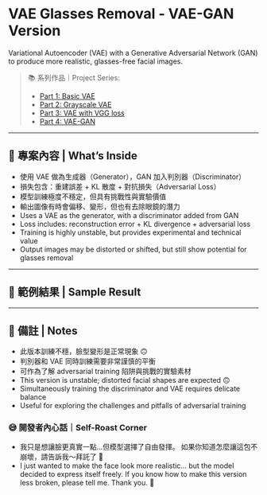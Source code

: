 # VAE Glasses Removal - VAE-GAN Version
Variational Autoencoder (VAE) with a Generative Adversarial Network (GAN) to produce more realistic, glasses-free facial images.

> 📚 系列作品｜Project Series:
> - [Part 1: Basic VAE](https://github.com/VanessaTsai0828/vae-remove-glasses)
> - [Part 2: Grayscale VAE](https://github.com/VanessaTsai0828/vae-remove-glasses-gray)
> - [Part 3: VAE with VGG loss](https://github.com/VanessaTsai0828/vae-remove-glasses-vgg)
> - [Part 4: VAE-GAN](https://github.com/VanessaTsai0828/vae-remove-glasses-gan)

---

## 🧠 專案內容 | What’s Inside
- 使用 VAE 做為生成器（Generator），GAN 加入判別器（Discriminator）
- 損失包含：重建誤差 + KL 散度 + 對抗損失（Adversarial Loss）
- 模型訓練極度不穩定，但具有挑戰性與實驗價值
- 輸出圖像有時會偏移、變形，但也有去除眼鏡的潛力
- Uses a VAE as the generator, with a discriminator added from GAN
- Loss includes: reconstruction error + KL divergence + adversarial loss
- Training is highly unstable, but provides experimental and technical value
- Output images may be distorted or shifted, but still show potential for glasses removal

---

## 📸 範例結果 | Sample Result



---

## 📌 備註 | Notes
- 此版本訓練不穩，臉型變形是正常現象 🙃
- 判別器和 VAE 同時訓練需要非常謹慎的平衡
- 可作為了解 adversarial training 陷阱與挑戰的實驗素材
- This version is unstable; distorted facial shapes are expected 🙃
- Simultaneously training the discriminator and VAE requires delicate balance
- Useful for exploring the challenges and pitfalls of adversarial training


### 😅 開發者內心話｜Self-Roast Corner
- 我只是想讓臉更真實一點...但模型選擇了自由發揮。  如果你知道怎麼讓這包不崩壞，請告訴我～拜託了 🙏
- I just wanted to make the face look more realistic... but the model decided to express itself freely.
  If you know how to make this version less broken, please tell me. Thank you. 🙏
